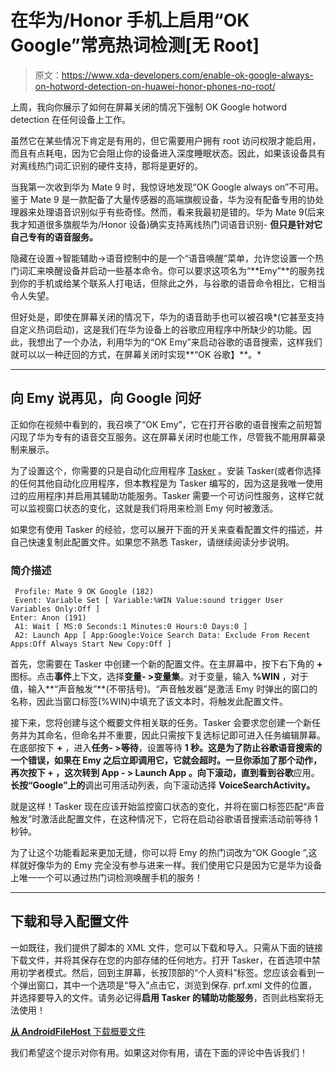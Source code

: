 # 在华为/Honor 手机上启用“OK Google”常亮热词检测[无 Root]

> 原文：<https://www.xda-developers.com/enable-ok-google-always-on-hotword-detection-on-huawei-honor-phones-no-root/>

上周，我向你展示了如何在屏幕关闭的情况下强制 OK Google hotword detection 在任何设备上工作。

虽然它在某些情况下肯定是有用的，但它需要用户拥有 root 访问权限才能启用，而且有点耗电，因为它会阻止你的设备进入深度睡眠状态。因此，如果该设备具有对离线热门词汇识别的硬件支持，那将是更好的。

当我第一次收到华为 Mate 9 时，我惊讶地发现“OK Google always on”不可用。鉴于 Mate 9 是一款配备了大量传感器的高端旗舰设备，华为没有配备专用的协处理器来处理语音识别似乎有些奇怪。然而，看来我最初是错的。华为 Mate 9(后来我才知道很多旗舰华为/Honor 设备)确实支持离线热门词语音识别- **但只是针对它自己专有的语音服务。**

隐藏在设置->智能辅助->语音控制中的是一个“语音唤醒”菜单，允许您设置一个热门词汇来唤醒设备并启动一些基本命令。你可以要求这项名为“**Emy”**的服务找到你的手机或给某个联系人打电话，但除此之外，与谷歌的语音命令相比，它相当令人失望。

但好处是，即使在屏幕关闭的情况下，华为的语音助手也可以被召唤*(它甚至支持自定义热词启动)，这是我们在华为设备上的谷歌应用程序中所缺少的功能。因此，我想出了一个办法，利用华为的“OK Emy”来启动谷歌的语音搜索，这样我们就可以以一种迂回的方式，在屏幕关闭时实现**“OK 谷歌】**。*

* * *

## 向 Emy 说再见，向 Google 问好

正如你在视频中看到的，我召唤了“OK Emy”，它在打开谷歌的语音搜索之前短暂闪现了华为专有的语音交互服务。这在屏幕关闭时也能工作，尽管我不能用屏幕录制来展示。

为了设置这个，你需要的只是自动化应用程序 [Tasker](https://play.google.com/store/apps/details?id=net.dinglisch.android.taskerm&hl=en) 。安装 Tasker(或者你选择的任何其他自动化应用程序，但本教程是为 Tasker 编写的，因为这是我唯一使用过的应用程序)并启用其辅助功能服务。Tasker 需要一个可访问性服务，这样它就可以监视窗口状态的变化，这就是我们将用来检测 Emy 何时被激活。

如果您有使用 Tasker 的经验，您可以展开下面的开关来查看配置文件的描述，并自己快速复制此配置文件。如果您不熟悉 Tasker，请继续阅读分步说明。

### 简介描述

```
 Profile: Mate 9 OK Google (182)
 Event: Variable Set [ Variable:%WIN Value:sound trigger User Variables Only:Off ]
Enter: Anon (191)
 A1: Wait [ MS:0 Seconds:1 Minutes:0 Hours:0 Days:0 ] 
 A2: Launch App [ App:Google:Voice Search Data: Exclude From Recent Apps:Off Always Start New Copy:Off ] 
```

首先，您需要在 Tasker 中创建一个新的配置文件。在主屏幕中，按下右下角的 **+** 图标。点击**事件**上下文，选择**变量- >变量集**。对于变量，输入 **%WIN** ，对于值，输入**“声音触发”**(不带括号)。“声音触发器”是激活 Emy 时弹出的窗口的名称，因此当窗口标签(%WIN)中填充了该文本时，将触发此配置文件。

接下来，您将创建与这个概要文件相关联的任务。Tasker 会要求您创建一个新任务并为其命名，但命名并不重要，因此只需按下复选标记即可进入任务编辑屏幕。在底部按下 **+** ，进入**任务- >等待**，设置等待 **1 秒。**这是为了防止谷歌语音搜索的一个错误，如果在 Emy 之后立即调用它，它就会超时。一旦你添加了那个动作，再次按下 **+** ，这次转到 **App - > Launch App** 。向下滚动，直到看到**谷歌**应用。**长按“Google”上的**调出可用活动列表，向下滚动选择 **VoiceSearchActivity。**

就是这样！Tasker 现在应该开始监控窗口状态的变化，并将在窗口标签匹配“声音触发”时激活此配置文件，在这种情况下，它将在启动谷歌语音搜索活动前等待 1 秒钟。

为了让这个功能看起来更加无缝，你可以将 Emy 的热门词改为“OK Google ”,这样就好像华为的 Emy 完全没有参与进来一样。我们使用它只是因为它是华为设备上唯一一个可以通过热门词检测唤醒手机的服务！

* * *

## 下载和导入配置文件

一如既往，我们提供了脚本的 XML 文件，您可以下载和导入。只需从下面的链接下载文件，并将其保存在您的内部存储的任何地方。打开 Tasker，在首选项中禁用初学者模式。然后，回到主屏幕，长按顶部的“个人资料”标签。您应该会看到一个弹出窗口，其中一个选项是“导入”点击它，浏览到保存. prf.xml 文件的位置，并选择要导入的文件。请务必记得**启用 Tasker 的辅助功能服务**，否则此档案将无法使用！

[**从 AndroidFileHost** 下载概要文件](https://www.androidfilehost.com/?fid=745425885120709285)

我们希望这个提示对你有用。如果这对你有用，请在下面的评论中告诉我们！